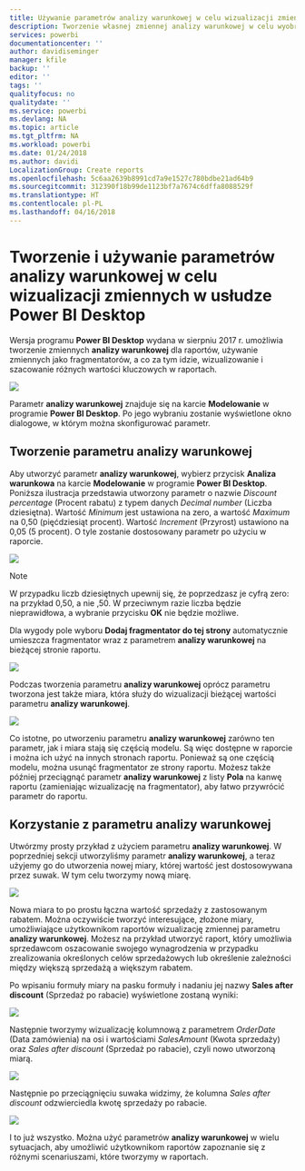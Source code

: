 ```yaml
---
title: Używanie parametrów analizy warunkowej w celu wizualizacji zmiennych w usłudze Power BI Desktop
description: Tworzenie własnej zmiennej analizy warunkowej w celu wyobrażenia i wizualizacji zmiennych w raportach usługi Power BI
services: powerbi
documentationcenter: ''
author: davidiseminger
manager: kfile
backup: ''
editor: ''
tags: ''
qualityfocus: no
qualitydate: ''
ms.service: powerbi
ms.devlang: NA
ms.topic: article
ms.tgt_pltfrm: NA
ms.workload: powerbi
ms.date: 01/24/2018
ms.author: davidi
LocalizationGroup: Create reports
ms.openlocfilehash: 5c6aa2639b8991cd7a9e1527c780bdbe21ad64b9
ms.sourcegitcommit: 312390f18b99de1123bf7a7674c6dffa8088529f
ms.translationtype: HT
ms.contentlocale: pl-PL
ms.lasthandoff: 04/16/2018
---
```

# <a name="create-and-use-a-what-if-parameter-to-visualize-variables-in-power-bi-desktop"></a>Tworzenie i używanie parametrów analizy warunkowej w celu wizualizacji zmiennych w usłudze Power BI Desktop
Wersja programu **Power BI Desktop** wydana w sierpniu 2017 r. umożliwia tworzenie zmiennych **analizy warunkowej** dla raportów, używanie zmiennych jako fragmentatorów, a co za tym idzie, wizualizowanie i szacowanie różnych wartości kluczowych w raportach.

![](media/desktop-what-if/what-if_01.png)

Parametr **analizy warunkowej** znajduje się na karcie **Modelowanie** w programie **Power BI Desktop**. Po jego wybraniu zostanie wyświetlone okno dialogowe, w którym można skonfigurować parametr.

## <a name="creating-a-what-if-parameter"></a>Tworzenie parametru analizy warunkowej
Aby utworzyć parametr **analizy warunkowej**, wybierz przycisk **Analiza warunkowa** na karcie **Modelowanie** w programie **Power BI Desktop**. Poniższa ilustracja przedstawia utworzony parametr o nazwie *Discount percentage* (Procent rabatu) z typem danych *Decimal number* (Liczba dziesiętna). Wartość *Minimum* jest ustawiona na zero, a wartość *Maximum* na 0,50 (pięćdziesiąt procent). Wartość *Increment* (Przyrost) ustawiono na 0,05 (5 procent). O tyle zostanie dostosowany parametr po użyciu w raporcie.

![](media/desktop-what-if/what-if_02.png)

> [!NOTE]
> W przypadku liczb dziesiętnych upewnij się, że poprzedzasz je cyfrą zero: na przykład 0,50, a nie ,50. W przeciwnym razie liczba będzie nieprawidłowa, a wybranie przycisku **OK** nie będzie możliwe.
> 
> 

Dla wygody pole wyboru **Dodaj fragmentator do tej strony** automatycznie umieszcza fragmentator wraz z parametrem **analizy warunkowej** na bieżącej stronie raportu.

![](media/desktop-what-if/what-if_03.png)

Podczas tworzenia parametru **analizy warunkowej** oprócz parametru tworzona jest także miara, która służy do wizualizacji bieżącej wartości parametru **analizy warunkowej**.

![](media/desktop-what-if/what-if_04.png)

Co istotne, po utworzeniu parametru **analizy warunkowej** zarówno ten parametr, jak i miara stają się częścią modelu. Są więc dostępne w raporcie i można ich użyć na innych stronach raportu. Ponieważ są one częścią modelu, można usunąć fragmentator ze strony raportu. Możesz także później przeciągnąć parametr **analizy warunkowej** z listy **Pola** na kanwę raportu (zamieniając wizualizację na fragmentator), aby łatwo przywrócić parametr do raportu.

## <a name="using-a-what-if-parameter"></a>Korzystanie z parametru analizy warunkowej
Utwórzmy prosty przykład z użyciem parametru **analizy warunkowej**. W poprzedniej sekcji utworzyliśmy parametr **analizy warunkowej**, a teraz użyjemy go do utworzenia nowej miary, której wartość jest dostosowywana przez suwak. W tym celu tworzymy nową miarę.

![](media/desktop-what-if/what-if_05.png)

Nowa miara to po prostu łączna wartość sprzedaży z zastosowanym rabatem. Można oczywiście tworzyć interesujące, złożone miary, umożliwiające użytkownikom raportów wizualizację zmiennej parametru **analizy warunkowej**. Możesz na przykład utworzyć raport, który umożliwia sprzedawcom oszacowanie swojego wynagrodzenia w przypadku zrealizowania określonych celów sprzedażowych lub określenie zależności między większą sprzedażą a większym rabatem.

Po wpisaniu formuły miary na pasku formuły i nadaniu jej nazwy **Sales after discount** (Sprzedaż po rabacie) wyświetlone zostaną wyniki:

![](media/desktop-what-if/what-if_06.png)

Następnie tworzymy wizualizację kolumnową z parametrem *OrderDate* (Data zamówienia) na osi i wartościami *SalesAmount* (Kwota sprzedaży) oraz *Sales after discount* (Sprzedaż po rabacie), czyli nowo utworzoną miarą.

![](media/desktop-what-if/what-if_07.png)

Następnie po przeciągnięciu suwaka widzimy, że kolumna *Sales after discount* odzwierciedla kwotę sprzedaży po rabacie.

![](media/desktop-what-if/what-if_08.png)

I to już wszystko. Można użyć parametrów **analizy warunkowej** w wielu sytuacjach, aby umożliwić użytkownikom raportów zapoznanie się z różnymi scenariuszami, które tworzymy w raportach.

